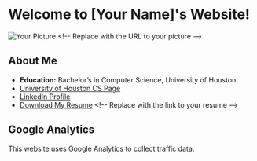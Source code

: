 # Welcome to [Your Name]'s Website!

![Your Picture]([https://link-to-your-picture.com](https://github.com/asstrid123/homePage/blob/666a337cc7985463d305dcd3a4353606e4b91e11/2021-04-12%20Erin%20Bartels%20web%20X4122376.jpg)) <!-- Replace with the URL to your picture -->

## About Me
- **Education:** Bachelor’s in Computer Science, University of Houston
- [University of Houston CS Page](https://www.cs.uh.edu)
- [LinkedIn Profile](https://linkedin.com/in/your-profile) <!-- Update with your LinkedIn profile -->
- [Download My Resume]([https://your-repo.github.io/resume.pdf](https://github.com/asstrid123/homePage/blob/666a337cc7985463d305dcd3a4353606e4b91e11/%2B123-456-7890.pdf)) <!-- Replace with the link to your resume -->

## Google Analytics
This website uses Google Analytics to collect traffic data.

